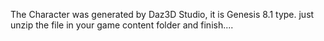The Character was generated by Daz3D Studio, it is Genesis 8.1 type.
just unzip the file in your game content folder and finish....
